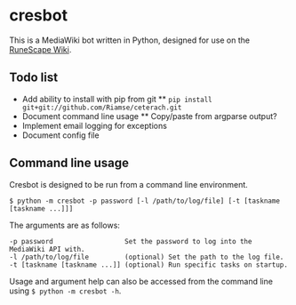 cresbot
=======

This is a MediaWiki bot written in Python, designed for use on the [RuneScape Wiki](http://runescape.wikia.com/wiki/RuneScape_Wiki).

## Todo list

* Add ability to install with pip from git
** `pip install git+git://github.com/Riamse/ceterach.git`
* Document command line usage
** Copy/paste from argparse output?
* Implement email logging for exceptions
* Document config file

## Command line usage
Cresbot is designed to be run from a command line environment.
```
$ python -m cresbot -p password [-l /path/to/log/file] [-t [taskname [taskname ...]]]
```

The arguments are as follows:
```
-p password                  Set the password to log into the MediaWiki API with.
-l /path/to/log/file         (optional) Set the path to the log file.
-t [taskname [taskname ...]] (optional) Run specific tasks on startup.
```

Usage and argument help can also be accessed from the command line using `$ python -m cresbot -h`.
